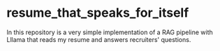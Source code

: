# resume_that_speaks_for_itself
In this repository is a very simple implementation of a RAG pipeline with Lllama that reads my resume and answers recruiters' questions.
